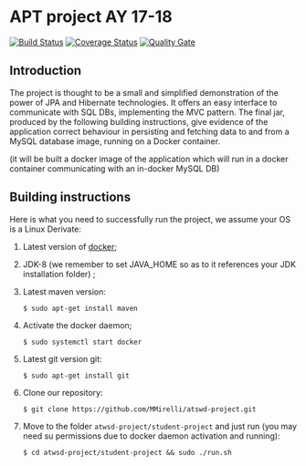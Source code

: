 # APT project AY 17-18 
[![Build Status](https://travis-ci.org/MMirelli/atswd-project.svg?branch=master)](https://travis-ci.org/MMirelli/atswd-project) [![Coverage Status](https://coveralls.io/repos/github/MMirelli/atswd-project/badge.svg?branch=master)](https://coveralls.io/github/MMirelli/atswd-project?branch=master) [![Quality Gate](https://sonarcloud.io/api/project_badges/measure?project=it.fi.mirelli%3Astudent-project&metric=alert_status)](https://sonarcloud.io/dashboard?id=it.fi.mirelli%3Astudent-project)

##  Introduction

The project is thought to be a small and simplified demonstration of the power of JPA and Hibernate technologies.   It offers an easy  interface to communicate with SQL  DBs, implementing the MVC pattern. The final jar, produced by the following building instructions, give evidence of the application correct behaviour in persisting and fetching data to and from a MySQL database image, running on a Docker container. 

(it will be built a docker image of the application which will run in a docker container communicating with an in-docker MySQL DB)

##  Building instructions

Here is what you need to successfully run the project, we assume your OS is a Linux Derivate:

1. Latest version of [docker](https://docs.docker.com/install/linux/docker-ce/ubuntu/);

2. JDK-8 (we remember to set JAVA_HOME so as to it references your JDK installation folder) ; 

3. Latest maven version:

	```
	$ sudo apt-get install maven
	``` 
	
4. Activate the docker daemon; 

	```	
	$ sudo systemctl start docker
	``` 

5. Latest git version git:

	```	
	$ sudo apt-get install git
	``` 

5. Clone our repository:
	
	```	
	$ git clone https://github.com/MMirelli/atswd-project.git
	``` 
	
6. Move to the folder `atwsd-project/student-project` and just run (you may need su permissions due to docker daemon activation and running):

	```	
	$ cd atwsd-project/student-project && sudo ./run.sh
	``` 
	
	



